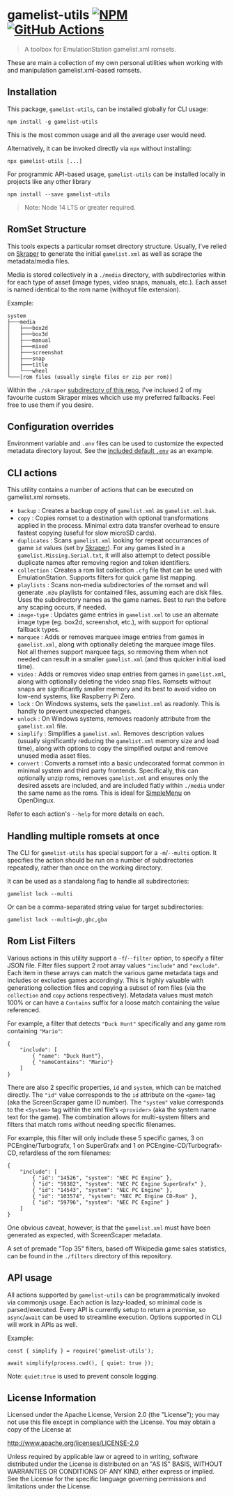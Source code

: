 # gamelist-utils  [![NPM](https://img.shields.io/npm/v/gamelist-utils.svg?logo=npm)](https://www.npmjs.com/package/gamelist-utils) [![GitHub Actions](https://github.com/jaycanuck/gamelist-utils/actions/workflows/lint.yml/badge.svg)](https://github.com/JayCanuck/gamelist-utils/actions/workflows/lint.yml)
> A toolbox for EmulationStation gamelist.xml romsets.

These are main a collection of my own personal utilities when working with and manipulation gamelist.xml-based romsets.

## Installation

This package, `gamelist-utils`, can be installed globally for CLI usage:
```
npm install -g gamelist-utils
```
This is the most common usage and all the average user would need.


Alternatively, it can be invoked directly via `npx` without installing:
```
npx gamelist-utils [...]
```

For programmic API-based usage, `gamelist-utils` can be installed locally in projects like any other library
```
npm install --save gamelist-utils
```

> Note: Node 14 LTS or greater required.

## RomSet Structure

This tools expects a particular romset directory structure.  Usually, I've relied on [Skraper](http://skraper.net/) to generate the initial `gamelist.xml` as well as scrape the metadata/media files.

Media is stored collectively in a `./media` directory, with subdirectories within for each type of asset (image types, video snaps, manuals, etc.). Each asset is named identical to the rom name (withoyut file extension).

Example:
```
system
├───media
│   ├───box2d
│   ├───box3d
│   ├───manual
│   ├───mixed
│   ├───screenshot
│   ├───snap
│   ├───title
│   └───wheel
└───[rom files (usually single files or zip per rom)]
```

Within the `./skraper` [subdirectory of this repo](https://github.com/JayCanuck/gamelist-utils/tree/main/skraper), I've inclused 2 of my favourite custom Skraper mixes whcich use my preferred fallbacks. Feel free to use them if you desire.

## Configuration overrides

Environment variable and `.env` files can be used to customize the expected metadata directory layout. See the [included default `.env`](https://github.com/JayCanuck/gamelist-utils/blob/main/.env) as an example.

## CLI actions

This utility contains a number of actions that can be executed on gamelist.xml romsets.

* `backup` : Creates a backup copy of `gamelist.xml` as `gamelist.xml.bak`.
* `copy` : Copies romset to a destination with optional transformations applied in the process. Minimal extra data transfer overhead to ensure fastest copying (useful for slow microSD cards).
* `duplicates` : Scans `gamelist.xml` looking for repeat occurrances of game `id` values (set by [Skraper](http://skraper.net/)). For any games listed in a `gamelist.Missing.Serial.txt`, it will also attempt to detect possible duplicate names after removing region and token identifiers.
* `collection` : Creates a rom list collection `.cfg` file that can be used with EmulationStation. Supports filters for quick game list mapping.
* `playlists` : Scans non-media subdirectories of the romset and will generate `.m3u` playlists for contained files, assuming each are disk files. Uses the subdirectory names as the game names.  Best to run the before any scaping occurs, if needed.
* `image-type` : Updates game entries in `gamelist.xml` to use an alternate image type (eg. box2d, screenshot, etc.), with support for optional fallback types.
* `marquee` : Adds or removes marquee image entries from games in `gamelist.xml`, along with optionally deleting the marquee image files. Not all themes support marquee tags, so removing them when not needed can result in a smaller `gamelist.xml` (and thus quicker initial load time).
* `video` : Adds or removes video snap entries from games in `gamelist.xml`, along with optionally deleting the video snap files. Romsets without snaps are significantly smaller memory and its best to avoid video on low-end systems, like Raspberry Pi Zero.
* `lock` : On Windows systems, sets the `gamelist.xml` as readonly. This is handly to prevent unexpected changes.
* `unlock` : On Windows systems, removes readonly attribute from the `gamelist.xml` file.
* `simplify` : Simplifies a `gamelist.xml`.  Removes description values (usually significantly reducing the `gamelist.xml` memory size and load time), along with options to copy the simplified output and remove unused media asset files.
* `convert` : Converts a romset into a basic undecorated format common in minimal system and third party frontends. Specifically, this can optionally unzip roms, removes `gamelist.xml` and ensures only the desired assets are included, and are included flatly within `./media` under the same name as the roms. This is ideal for [SimpleMenu](https://github.com/fgl82/simplemenu/) on OpenDingux.


Refer to each action's `--help` for more details on each.

## Handling multiple romsets at once

The CLI for `gamelist-utils` has special support for a `-m`/`--multi` option. It specifies the action should be run on a number of subdirectories repeatedly, rather than once on the working directory.

It can be used as a standalong flag to handle all subdirectories:
```
gamelist lock --multi
```

Or can be a comma-separated string value for target subdirectories:
```
gamelist lock --multi=gb,gbc,gba
```

## Rom List Filters

Various actions in this utility support a `-f`/`--filter` option, to specify a filter JSON file.  Filter files support 2 root array values `"include"` and `"exclude"`. Each item in these arrays can match the various game metadata tags and includes or excludes games accordingly. This is highly valuable with generationg collection files and copying a subset of rom files (via the `collection` and `copy` actions respectively).  Metadata values must match 100% or can have a `Contains` suffix for a loose match containing the value referenced.

For example, a filter that detects `"Duck Hunt"` specifically and any game rom containing `"Mario"`:
```
{
    "include": [
        { "name": "Duck Hunt"},
        { "nameContains": "Mario"}
    ]
}
```

There are also 2 specific properties, `id` and `system`, which can be matched directly. The `"id"` value corresponds to the `id` attribute on the `<game>` tag (aka the ScreenScraper game ID number). The `"system"` value corresponds to the `<System>` tag within the xml file's `<provider>` (aka the system name text for the game).  The combination allows for multi-system filters and filters that match roms without needing specific filenames.

For example, this filter will only include these 5 specific games, 3 on PCEngine/Turbografx, 1 on SuperGrafx and 1 on PCEngine-CD/Turbografx-CD, refardless of the rom filenames:
```
{
	"include": [
		{ "id": "14526", "system": "NEC PC Engine" },
		{ "id": "59382", "system": "NEC PC Engine SuperGrafx" },
		{ "id": "14543", "system": "NEC PC Engine" },
		{ "id": "103574", "system": "NEC PC Engine CD-Rom" },
		{ "id": "59796", "system": "NEC PC Engine" }
    ]
}
```
One obvious caveat, however, is that the `gamelist.xml` must have been generated as expected, with ScreenScaper metadata.

A set of premade "Top 35" filters, based off Wikipedia game sales statistics, can be found in the `./filters` directory of this repository.

## API usage

All actions supported by `gamelist-utils` can be programmatically invoked via commonjs usage. Each action is lazy-loaded, so minimal code is parsed/executed. Every API is currently setup to return a promise, so `async`/`await` can be used to streamline execution. Options supported in CLI will work in APIs as well.

Example:
```
const { simplify } = require('gamelist-utils');

await simplify(process.cwd(), { quiet: true });
```
Note: `quiet:true` is used to prevent console logging.


## License Information

Licensed under the Apache License, Version 2.0 (the "License"); you may not use this file except in compliance with the License. You may obtain a copy of the License at

http://www.apache.org/licenses/LICENSE-2.0

Unless required by applicable law or agreed to in writing, software distributed under the License is distributed on an "AS IS" BASIS, WITHOUT WARRANTIES OR CONDITIONS OF ANY KIND, either express or implied. See the License for the specific language governing permissions and limitations under the License.
